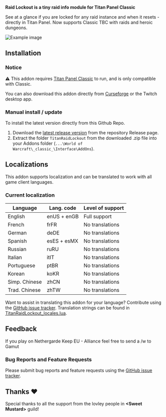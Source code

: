 **Raid Lockout is a tiny raid info module for Titan Panel Classic**

See at a glance if you are locked for any raid instance and when it resets - directly in Titan Panel.
Now supports Classic TBC with raids and heroic dungeons.

![Example image](http://obstrom.com/github/raidlockout/readme1.jpg)

## Installation
### Notice
:warning: This addon requires [Titan Panel Classic](https://www.curseforge.com/wow/addons/titan-panel-classic) to run, and is only compatible with Classic. 

You can also download this addon directly from [Curseforge](https://www.curseforge.com/wow/addons/titan-panel-classic-raid-lockout) or the Twitch desktop app.

### Manual install / update
To install the latest version directly from this Github Repo.
1. Download the [latest release version](https://github.com/obstrom/TitanRaidLockout/releases/latest) from the repository Release page.
2. Extract the folder ```TitanRaidLockout``` from the downloaded .zip file into your Addons folder (```...\World of Warcraft\_classic_\Interface\AddOns```).

## Localizations
This addon supports localization and can be translated to work with all game client languages.

### Current localization
| Language | Lang. code | Level of support |
| -------- | ------------- | ------------- |
| English | enUS + enGB | Full support |
| French  | frFR | No translations |
| German  | deDE | No translations |
| Spanish  | esES + esMX | No translations |
| Russian  | ruRU | No translations |
| Italian  | itIT | No translations |
| Portuguese  | ptBR | No translations |
| Korean  | koKR  | No translations |
| Simp. Chinese | zhCN  | No translations |
| Trad. Chinese | zhTW  | No translations |

Want to assist in translating this addon for your language? Contribute using the [GitHub issue tracker](https://github.com/obstrom/TitanRaidLockout/issues).
Translation strings can be found in [TitanRaidLockout_locales.lua](https://github.com/obstrom/TitanRaidLockout/blob/master/TitanRaidLockout_locales.lua).

## Feedback
If you play on Nethergarde Keep EU - Alliance feel free to send a /w to Gamut
### Bug Reports and Feature Requests
Please submit bug reports and feature requests using the [GitHub issue tracker](https://github.com/obstrom/TitanRaidLockout/issues).
  
## Thanks :heart:
Special thanks to all the support from the lovley people in **\<Sweet Mustard\>** guild!

